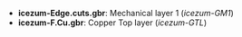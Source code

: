 * **icezum-Edge.cuts.gbr**: Mechanical layer 1 (*icezum-GM1*)
* **icezum-F.Cu.gbr**: Copper Top layer (*icezum-GTL*)
